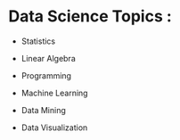 # Data Science Topics :
  * Statistics
  
  * Linear Algebra
  
  * Programming
  
  * Machine Learning
  
  * Data Mining
  
  * Data Visualization
  
 
